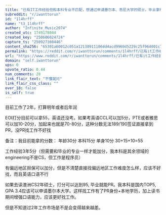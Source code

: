 ```yaml
---
title: "已有IT工作经验但和本科专业不匹配，想通过申请墨尔本、悉尼大学的硕士，毕业拿PR并找工作是否可行"
subreddit: "r/iwanttorun"
id: "1l4hrff"
name: "t3_1l4hrff"
author: "Infinite_Music2074"
created_utc: 1749178044
created_key: "250606024724"
capture_ts: "250927160446"
content_sha256: "65301a60012c051a12130911106dd4acd9960d5229c25f964001c70dfa70fe93"
permalink: "https://reddit.com/r/iwanttorun/comments/1l4hrff/已有it工作经验但和本科专业不匹配想通过申请墨尔本悉尼大学的硕士毕业拿pr并找工作是否可行/"
url: "https://www.reddit.com/r/iwanttorun/comments/1l4hrff/已有it工作经验但和本科专业不匹配想通过申请墨尔本悉尼大学的硕士毕业拿pr并找工作是否可行/"
domain: "self.iwanttorun"
ups: 0
upvote_ratio: 0.44
num_comments: 20
link_flair_text: "不懂就问"
link_flair_css_class: ""
over_18: false
is_self: true
---
```


目前工作了2年，打算明年或者后年润

EOI打分目前可以拿55，英语还没考。如果考英语CCL可以加5分，PTE或者雅思可以加10-20分，加起来也就是70-80分，这种分数无法189/190签证直接拿到PR，没PR找工作不好找

备注：我目前能拿的分数： 年龄30分 本科15分 单身10分 30+15+10=55

工作经验3年5分（但需要和毕业的专业一样才能加分，我本科是其余领域的engineering不是CS，但工作是程序员）

有偏远地区担保可以加分，但是不清楚直接找偏远地区工作难度怎么样，应该不好找，而且英语口语不行

如果去读澳洲CS2年硕士，打分可以达到95, 毕业就能PR。我本科是国内TOP5, GPA
3.4应该可以申请墨尔本大学。这样找工作有了PR身份+本地学历，加上读书期间增强口语能力，应该更好找工作。

但是不知道过2年工作市场是不是会变得越来越差。
